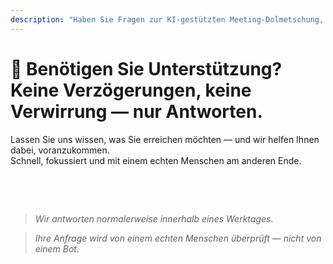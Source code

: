 ```yaml
---
description: "Haben Sie Fragen zur KI-gestützten Meeting-Dolmetschung, mehrsprachigen Kommunikation oder Enterprise-Onboarding? Wir sind hier, um zu helfen — schnell, persönlich und ohne Verwirrung."
---
```


# 💬 Benötigen Sie Unterstützung? Keine Verzögerungen, keine Verwirrung — nur Antworten.

Lassen Sie uns wissen, was Sie erreichen möchten — und wir helfen Ihnen dabei, voranzukommen.  
Schnell, fokussiert und mit einem echten Menschen am anderen Ende.

<!-- <br>

<ContactForm
  formStyle="margin: 1rem auto;"
  categoryLabel="Was führt Sie heute zu InterMind? *"
  categoryPlaceholderText="Wählen Sie Ihren Hauptgrund…"
  messageLabel="Erzählen Sie uns mehr *"
  messagePlaceholderText="Alles, was Sie teilen möchten — Ziele, Kontext oder technische Details."
  buttonText="Jetzt Expertenunterstützung erhalten"
  :services="[
    'Ich benötige Hilfe beim Einstieg',
    'Ich möchte eine Demo vereinbaren',
    'Ich habe ein technisches Problem oder einen Bug',
    'Ich benötige Hilfe bei der Meeting-Integration',
    'Ich habe Fragen zur Übersetzungsqualität',
    'Ich benötige Unterstützung beim Team-Onboarding',
    'Ich habe Fragen zur Abrechnung oder zum Abonnement',
    'Ich möchte Enterprise-Funktionen erkunden',
    'Ich möchte Mind API Anwendungs-ID und Token ohne Einschränkungen erhalten',
    'Allgemeine Frage oder Feedback'
  ]" /> -->

<br>

<!-- ## Or use the inline form: -->

<ContactForm 
  :inline="true"
  formStyle="margin: 1rem auto;"  
  categoryLabel="Was führt Sie heute zu InterMind? *"  
  categoryPlaceholderText="Wählen Sie Ihren Hauptgrund…"  
  messageLabel="Erzählen Sie uns mehr *"  
  messagePlaceholderText="Alles, was Sie teilen möchten — Ziele, Kontext oder technische Details."  
  :services="[
    'Ich benötige Hilfe beim Einstieg',
    'Ich möchte eine Demo vereinbaren',
    'Ich habe ein technisches Problem oder einen Bug',
    'Ich benötige Hilfe bei der Meeting-Integration',
    'Ich habe Fragen zur Übersetzungsqualität',
    'Ich benötige Unterstützung beim Team-Onboarding',
    'Ich habe Fragen zur Abrechnung oder zum Abonnement',
    'Ich möchte Enterprise-Funktionen erkunden',
    'Ich möchte Mind API Anwendungs-ID und Token ohne Einschränkungen erhalten',
    'Allgemeine Frage oder Feedback'
  ]" />

<br>

> _Wir antworten normalerweise innerhalb eines Werktages._

> _Ihre Anfrage wird von einem echten Menschen überprüft — nicht von einem Bot._